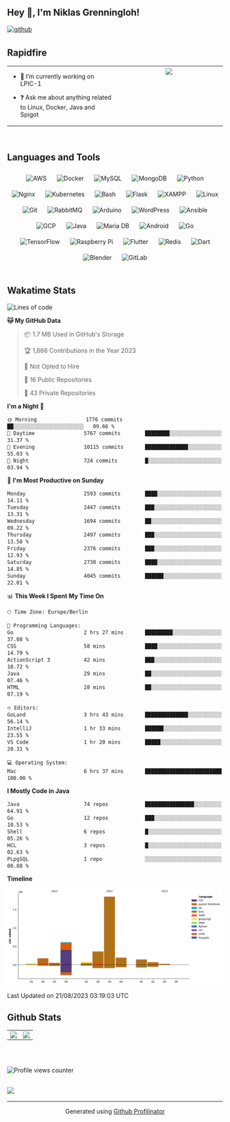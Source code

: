 ## Hey 👋, I'm Niklas Grenningloh!  
  

<a href="https://github.com/base2code" target="_blank">
<img src=https://img.shields.io/badge/github-%2324292e.svg?&style=for-the-badge&logo=github&logoColor=white alt=github style="margin-bottom: 5px;" />
</a>  
  

<br/>  


## Rapidfire  
<table><tr><td valign="top" width="50%">

- 🌱 I’m currently working on LPIC-1
  

- ❓ Ask me about anything related to Linux, Docker, Java and Spigot  


</td><td valign="top" width="50%">

<div align="center">
<img src="https://rishavanand.github.io/static/images/greetings.gif" align="center" style="width: 100%" />
</div>  


</td></tr></table>  

<br/>  


## Languages and Tools  
<div align="center">  
<img style="margin: 10px" src="https://profilinator.rishav.dev/skills-assets/amazonwebservices-original-wordmark.svg" alt="AWS" height="25" />  
<img style="margin: 10px" src="https://profilinator.rishav.dev/skills-assets/docker-original-wordmark.svg" alt="Docker" height="25" />  
<img style="margin: 10px" src="https://profilinator.rishav.dev/skills-assets/mysql-original-wordmark.svg" alt="MySQL" height="25" />  
<img style="margin: 10px" src="https://profilinator.rishav.dev/skills-assets/mongodb-original-wordmark.svg" alt="MongoDB" height="25" />  
<img style="margin: 10px" src="https://profilinator.rishav.dev/skills-assets/python-original.svg" alt="Python" height="25" />  
<img style="margin: 10px" src="https://profilinator.rishav.dev/skills-assets/nginx-original.svg" alt="Nginx" height="25" />  
<img style="margin: 10px" src="https://profilinator.rishav.dev/skills-assets/kubernetes-icon.svg" alt="Kubernetes" height="25" />  
<img style="margin: 10px" src="https://profilinator.rishav.dev/skills-assets/gnu_bash-icon.svg" alt="Bash" height="25" />  
<img style="margin: 10px" src="https://profilinator.rishav.dev/skills-assets/flask.png" alt="Flask" height="25" />  
<img style="margin: 10px" src="https://profilinator.rishav.dev/skills-assets/xampp.png" alt="XAMPP" height="25" />  
<img style="margin: 10px" src="https://profilinator.rishav.dev/skills-assets/linux-original.svg" alt="Linux" height="25" />  
<img style="margin: 10px" src="https://profilinator.rishav.dev/skills-assets/git-scm-icon.svg" alt="Git" height="25" />  
<img style="margin: 10px" src="https://profilinator.rishav.dev/skills-assets/rabbitmq-icon.svg" alt="RabbitMQ" height="25" />  
<img style="margin: 10px" src="https://profilinator.rishav.dev/skills-assets/arduino.png" alt="Arduino" height="25" />  
<img style="margin: 10px" src="https://profilinator.rishav.dev/skills-assets/wordpress.png" alt="WordPress" height="25" />  
<img style="margin: 10px" src="https://profilinator.rishav.dev/skills-assets/ansible.png" alt="Ansible" height="25" />  
<img style="margin: 10px" src="https://profilinator.rishav.dev/skills-assets/google_cloud-icon.svg" alt="GCP" height="25" />  
<img style="margin: 10px" src="https://profilinator.rishav.dev/skills-assets/java-original-wordmark.svg" alt="Java" height="25" />  
<img style="margin: 10px" src="https://profilinator.rishav.dev/skills-assets/mariadb.png" alt="Maria DB" height="25" />  
<img style="margin: 10px" src="https://profilinator.rishav.dev/skills-assets/android-original-wordmark.svg" alt="Android" height="25" />  
<img style="margin: 10px" src="https://profilinator.rishav.dev/skills-assets/go-original.svg" alt="Go" height="25" />  
<img style="margin: 10px" src="https://profilinator.rishav.dev/skills-assets/tensorflow-icon.svg" alt="TensorFlow" height="25" />  
<img style="margin: 10px" src="https://profilinator.rishav.dev/skills-assets/raspberrypi.png" alt="Raspberry Pi" height="25" />  
<img style="margin: 10px" src="https://profilinator.rishav.dev/skills-assets/flutterio-icon.svg" alt="Flutter" height="25" />  
<img style="margin: 10px" src="https://profilinator.rishav.dev/skills-assets/redis-original-wordmark.svg" alt="Redis" height="25" />  
<img style="margin: 10px" src="https://profilinator.rishav.dev/skills-assets/dartlang-icon.svg" alt="Dart" height="25" />  
<img style="margin: 10px" src="https://profilinator.rishav.dev/skills-assets/blender_community_badge_white.svg" alt="Blender" height="25" />  
<img style="margin: 10px" src="https://profilinator.rishav.dev/skills-assets/gitlab.svg" alt="GitLab" height="25" />  
</div>  

<br/>  

## Wakatime Stats

<!--START_SECTION:waka-->
![Lines of code](https://img.shields.io/badge/From%20Hello%20World%20I%27ve%20Written-3.6%20million%20lines%20of%20code-blue)

**🐱 My GitHub Data** 

> 📦 1.7 MB Used in GitHub's Storage 
 > 
> 🏆 1,866 Contributions in the Year 2023
 > 
> 🚫 Not Opted to Hire
 > 
> 📜 16 Public Repositories 
 > 
> 🔑 43 Private Repositories 
 > 
**I'm a Night 🦉** 

```text
🌞 Morning                1776 commits        ██░░░░░░░░░░░░░░░░░░░░░░░   09.66 % 
🌆 Daytime                5767 commits        ████████░░░░░░░░░░░░░░░░░   31.37 % 
🌃 Evening                10115 commits       ██████████████░░░░░░░░░░░   55.03 % 
🌙 Night                  724 commits         █░░░░░░░░░░░░░░░░░░░░░░░░   03.94 % 
```
📅 **I'm Most Productive on Sunday** 

```text
Monday                   2593 commits        ████░░░░░░░░░░░░░░░░░░░░░   14.11 % 
Tuesday                  2447 commits        ███░░░░░░░░░░░░░░░░░░░░░░   13.31 % 
Wednesday                1694 commits        ██░░░░░░░░░░░░░░░░░░░░░░░   09.22 % 
Thursday                 2497 commits        ███░░░░░░░░░░░░░░░░░░░░░░   13.58 % 
Friday                   2376 commits        ███░░░░░░░░░░░░░░░░░░░░░░   12.93 % 
Saturday                 2730 commits        ████░░░░░░░░░░░░░░░░░░░░░   14.85 % 
Sunday                   4045 commits        ██████░░░░░░░░░░░░░░░░░░░   22.01 % 
```


📊 **This Week I Spent My Time On** 

```text
🕑︎ Time Zone: Europe/Berlin

💬 Programming Languages: 
Go                       2 hrs 27 mins       █████████░░░░░░░░░░░░░░░░   37.08 % 
CSS                      58 mins             ████░░░░░░░░░░░░░░░░░░░░░   14.79 % 
ActionScript 3           42 mins             ███░░░░░░░░░░░░░░░░░░░░░░   10.72 % 
Java                     29 mins             ██░░░░░░░░░░░░░░░░░░░░░░░   07.46 % 
HTML                     28 mins             ██░░░░░░░░░░░░░░░░░░░░░░░   07.19 % 

🔥 Editors: 
GoLand                   3 hrs 43 mins       ██████████████░░░░░░░░░░░   56.14 % 
IntelliJ                 1 hr 33 mins        ██████░░░░░░░░░░░░░░░░░░░   23.55 % 
VS Code                  1 hr 20 mins        █████░░░░░░░░░░░░░░░░░░░░   20.31 % 

💻 Operating System: 
Mac                      6 hrs 37 mins       █████████████████████████   100.00 % 
```

**I Mostly Code in Java** 

```text
Java                     74 repos            ████████████████░░░░░░░░░   64.91 % 
Go                       12 repos            ███░░░░░░░░░░░░░░░░░░░░░░   10.53 % 
Shell                    6 repos             █░░░░░░░░░░░░░░░░░░░░░░░░   05.26 % 
HCL                      3 repos             █░░░░░░░░░░░░░░░░░░░░░░░░   02.63 % 
PLpgSQL                  1 repo              ░░░░░░░░░░░░░░░░░░░░░░░░░   00.88 % 
```



**Timeline**

![Lines of Code chart](https://raw.githubusercontent.com/base2code/base2code/main/assets/bar_graph.png)


 Last Updated on 21/08/2023 03:19:03 UTC
<!--END_SECTION:waka-->


## Github Stats  
<table><tr><td valign="top" width="50%">

<img src="https://github-readme-stats.vercel.app/api?username=base2code&show_icons=true&count_private=true&hide_border=true" align="left" style="width: 100%" />

</td><td valign="top" width="50%">

<img src="https://github-readme-stats.vercel.app/api/top-langs/?username=base2code&hide_border=true&layout=compact" align="left" style="width: 100%" />

</td></tr></table>  

<br/>  

  

<br/>  

![Profile views counter](https://komarev.com/ghpvc/?username=base2code&&style=flat-square)  
  

<br/>  

<div>
            <a href="https://paypal.me/niklasgrenningloh" target="_blank" style="display: inline-block;">
                <img
                    src="https://img.shields.io/badge/Donate-PayPal-blue.svg?style=flat-square" 
                    align="left"
                />
            </a>
<br />

----
<div align="center">Generated using <a href="https://profilinator.rishav.dev/" target="_blank">Github Profilinator</a></div>
